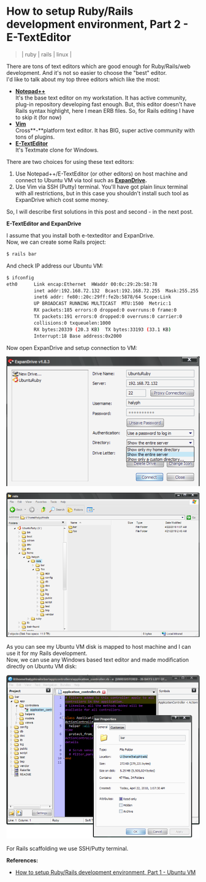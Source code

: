 # How to setup Ruby/Rails development environment, Part 2 - E-TextEditor
> | ruby | rails | linux |

There are tons of text editors which are good enough for Ruby/Rails/web development. And it's not so easier to choose the "best" editor.  
I'd like to talk about my top three editors which like the most:  

- [**Notepad++**](http://notepad-plus.sourceforge.net/)  
It's the base text editor on my workstation. It has active community, plug-in repository developing fast enough. But, this editor doesn't have Rails syntax highlight, here I mean ERB files. So, for Rails editing I have to skip it (for now)
- [**Vim**](http://www.vim.org/)  
Cross**\-**platform text editor. It has BIG, super active community with tons of plugins.
- [**E-TextEditor**](http://www.e-texteditor.com/)  
It's Textmate clone for Windows.

There are two choices for using these text editors:  

1. Use Notepad++/E-TextEditor (or other editors) on host machine and connect to Ubuntu VM via tool such as **[ExpanDrive](http://www.expandrive.com/windows).**
2. Use Vim via SSH (Putty) terminal. You'll have got plain linux terminal with all restrictions, but in this case you shouldn't install such tool as ExpanDrive which cost some money.

So, I will describe first solutions in this post and second - in the next post.  
  
**E-TextEditor and ExpanDrive**  

I assume that you install both e-texteditor and ExpanDrive.  
Now, we can create some Rails project:  

```bash
$ rails bar
```

And check IP address our Ubuntu VM:  

```bash
$ ifconfig  
eth0      Link encap:Ethernet  HWaddr 00:0c:29:2b:58:78  
          inet addr:192.168.72.132  Bcast:192.168.72.255  Mask:255.255.255.0  
          inet6 addr: fe80::20c:29ff:fe2b:5878/64 Scope:Link  
          UP BROADCAST RUNNING MULTICAST  MTU:1500  Metric:1  
          RX packets:185 errors:0 dropped:0 overruns:0 frame:0  
          TX packets:191 errors:0 dropped:0 overruns:0 carrier:0  
          collisions:0 txqueuelen:1000  
          RX bytes:20339 (20.3 KB)  TX bytes:33193 (33.1 KB)  
          Interrupt:18 Base address:0x2000
```

Now open ExpanDrive and setup connection to VM:  

![](2010-04-22-how-to-setup-rubyrails-development/expandrive_01.png)

![TIOBE-objc-2009](2010-04-22-how-to-setup-rubyrails-development/expandrive_02.png)
  
As you can see my Ubuntu VM disk is mapped to host machine and I can use it for my Rails development.  
Now, we can use any Windows based text editor and made modification directly on Ubuntu VM disk:  

![TIOBE-objc-2009](2010-04-22-how-to-setup-rubyrails-development/expandrive_03.png)
  
For Rails scaffolding we use SSH/Putty terminal.  
  
**References:**  

- [How to setup Ruby/Rails development environment, Part 1 - Ubuntu VM](http://halyph.com/2010/04/how-to-setup-rubyrails-development.html)